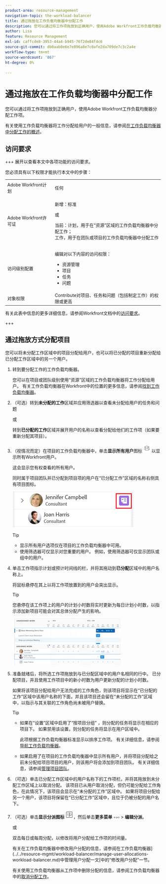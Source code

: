 ```yaml
---
product-area: resource-management
navigation-topic: the-workload-balancer
title: 通过拖放在工作负载均衡器中分配工作
description: 您可以通过将工作项拖放到正确用户，使用Adobe Workfront工作负载均衡器分配工作项。
author: Lisa
feature: Resource Management
exl-id: caffcde8-3953-44a4-b945-76f2de84f4c6
source-git-commit: db0aab0e6e7e896a8e7c0afe2da709de7c3c2a4e
workflow-type: tm+mt
source-wordcount: '867'
ht-degree: 0%

---
```


# 通过拖放在工作负载均衡器中分配工作

您可以通过将工作项拖放到正确用户，使用Adobe Workfront工作负载均衡器分配工作项。

有关使用工作负载均衡器将工作分配给用户的一般信息，请参阅[在工作负载均衡器中分配工作的概述](../../resource-mgmt/workload-balancer/assign-work-in-workload-balancer.md)。

## 访问要求

+++ 展开以查看本文中各项功能的访问要求。

您必须具有以下权限才能执行本文中的步骤：

<table style="table-layout:auto"> 
 <col> 
 <col> 
 <tbody> 
  <tr> 
   <td role="rowheader">Adobe Workfront计划</td> 
   <td> <p>任何 </p> </td> 
  </tr> 
  <tr> 
   <td role="rowheader">Adobe Workfront许可证</td> 
   <td><p>新增：标准</p>
       <p>或</p>
       <p>当前：计划，用于在“资源”区域的工作负载均衡器中分配工作；</br>
       工作，用于在团队或项目的工作负载均衡器中分配工作</p></td>
  </tr>
  <tr> 
   <td role="rowheader">访问级别配置</td> 
   <td> <p>编辑对以下内容的访问权限：</p> 
    <ul> 
     <li>资源管理</li> 
     <li>项目</li> 
     <li>任务</li> 
     <li>问题</li> 
    </ul>
   </td> 
  </tr> 
  <tr> 
   <td role="rowheader">对象权限</td> 
   <td>Contribute对项目、任务和问题（包括制定工作）的权限或更高</td> 
  </tr> 
 </tbody> 
</table>

有关此表中信息的更多详细信息，请参阅Workfront文档中的[访问要求](/help/quicksilver/administration-and-setup/add-users/access-levels-and-object-permissions/access-level-requirements-in-documentation.md)。

+++

## 通过拖放方式分配项目

您可以将未分配工作区域中的项目分配给用户，也可以将已分配的项目重新分配给已分配工作区域中的另一个用户。

1. 转到要分配工作的工作负载均衡器。

   您可以在项目或团队级别使用“资源”区域的工作负载均衡器将工作分配给用户。 有关工作负载均衡器在Workfront中的位置的更多信息，请参阅[找到工作负载均衡器](../../resource-mgmt/workload-balancer/locate-workload-balancer.md)。

1. （可选）转到&#x200B;**未分配的工作**&#x200B;区域并应用筛选器以查看未分配给用户的任务和问题

   或

   转到&#x200B;**已分配的工作**&#x200B;区域并展开用户的名称以查看分配给他们的工作项（如果要重新分配其项目）。

1. （视情况而定）在项目的工作负载均衡器中，单击&#x200B;**显示所有用户**&#x200B;图标![](assets/show-all-users-icon-project-workload-balancer.png)以显示所有Workfront用户。

   这会显示您有权查看的所有用户。

   同时属于项目团队并已分配到项目项的用户在“已分配工作”区域的名称右侧具有项目图标。

   ![](assets/user-on-the-project-indicator-highlighted-project-workload-balancer.png)


   >[!TIP]
   >
   >* 显示所有用户选项仅在项目的工作负载均衡器中可用。
   >* 使用筛选器可仅显示对您重要的用户。 例如，使用筛选器可仅显示团队或组中的用户。



1. 单击工作项指示计划或预计时间线的栏，并将其拖动到&#x200B;**已分配**&#x200B;区域中的用户名称上。

   将鼠标悬停在其上以将工作项放置到的用户会突出显示。

   >[!TIP]
   >
   >您悬停在该工作项上的用户的计划小时数将实时更新为每日计划小时数，以指示添加新项目可能会对其总体分配产生的影响。

   ![](assets/drag-drop-item-from-unassigned-to-assigned-wb-nwe-350x152.png)

1. 准备就绪后，将所选工作项拖放到与已分配区域中的用户名相同的行中。 已分配项目，并且使用工作项目中的新小时数为用户更新分配的计划小时数。

   如果将该项目分配给用户无法完成的工作角色，则该项目将显示在“已分配的工作”区域中该用户名称的下面，并且该项目还会留在“未分配的工作”区域中，以指示与其关联的工作角色尚未被用户替换。

   >[!TIP]
   >
   >* 如果在“设置”区域中启用了“按项目分组” ，则分配的任务将显示在相应的项目下。 如果禁用该设置，则分配的任务将显示在用户区域中。
   >
   >
   >     此项根据工作负载均衡器标准显示以排序工作项。 有关详细信息，请参阅[导航工作负载均衡器](../../resource-mgmt/workload-balancer/navigate-the-workload-balancer.md)。
   >
   >
   >* 如果启用了在项目的工作负载均衡器中显示所有用户，并将项目分配给之前未分配给项目项目的用户，则该用户将会添加到项目团队。 有关详细信息，请参阅[管理项目团队](../../manage-work/projects/planning-a-project/manage-project-team.md)。


1. （可选）单击已分配工作区域中的用户名称下的工作项栏，并将其拖放到未分配工作区域上以取消分配。 该项目已从用户取消分配，但仍可能分配给工作角色，在此情况下，该项目会显示在“未分配的工作”区域中。 如果将项目分配给另一个用户，该项目将保留在“已分配工作”区域中，且位于仍被分配的用户名下。
1. （可选）单击&#x200B;**显示分派图标** ![](assets/show-allocations-icon-small.png)，然后单击&#x200B;**更多菜单** ![](assets/qs-more-menu.png) > **编辑分派**。

   <!--
   (make sure these are still called this, and that the icon has not changed)
   -->
   或

   双击每日或每周分配，以修改将用户分配给工作项的时间量。

   有关在工作负载均衡器中修改用户分配的信息，请参阅在工作负载均衡器](../../resource-mgmt/workload-balancer/manage-user-allocations-workload-balancer.md)中管理用户分配一文[中的“修改用户分配”一节。

   有关使用工作负载均衡器从工作项中删除分配的信息，请参阅工作负载均衡器中的[取消分配工作](../../resource-mgmt/workload-balancer/unassign-work-in-workload-balancer.md)。


